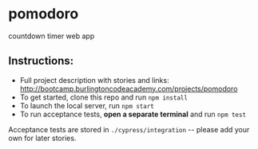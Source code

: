 # pomodoro
countdown timer web app

## Instructions:

* Full project description with stories and links: http://bootcamp.burlingtoncodeacademy.com/projects/pomodoro
* To get started, clone this repo and run `npm install`
* To launch the local server, run `npm start`
* To run acceptance tests, **open a separate terminal** and run `npm test`  

Acceptance tests are stored in `./cypress/integration` -- please add your own for later stories.

